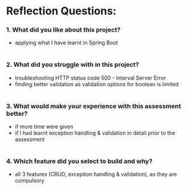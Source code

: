 # Reflection Questions:

### 1. What did you like about this project?
   - applying what I have learnt in Spring Boot<br><br>

### 2. What did you struggle with in this project?
   - troubleshooting HTTP status code 500 - Interval Server Error 
   - finding better validation as validation options for boolean is limited<br><br>

### 3. What would make your experience with this assessment better?
   - if more time were given
   - if I had learnt exception handling & validation in detail prior to the assessment<br><br>

### 4. Which feature did you select to build and why?
   - all 3 features (CRUD, exception handling & validation), as they are compulsory
